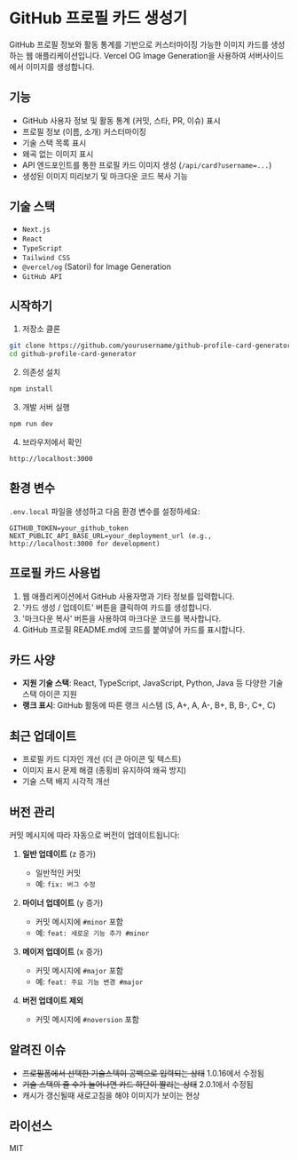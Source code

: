 # GitHub 프로필 카드 생성기

GitHub 프로필 정보와 활동 통계를 기반으로 커스터마이징 가능한 이미지 카드를 생성하는 웹 애플리케이션입니다. Vercel OG Image Generation을 사용하여 서버사이드에서 이미지를 생성합니다.

## 기능

- GitHub 사용자 정보 및 활동 통계 (커밋, 스타, PR, 이슈) 표시
- 프로필 정보 (이름, 소개) 커스터마이징
- 기술 스택 목록 표시
- 왜곡 없는 이미지 표시
- API 엔드포인트를 통한 프로필 카드 이미지 생성 (`/api/card?username=...`)
- 생성된 이미지 미리보기 및 마크다운 코드 복사 기능

## 기술 스택

- `Next.js`
- `React`
- `TypeScript`
- `Tailwind CSS`
- `@vercel/og` (Satori) for Image Generation
- `GitHub API`

## 시작하기

1. 저장소 클론
```bash
git clone https://github.com/yourusername/github-profile-card-generator.git
cd github-profile-card-generator
```

2. 의존성 설치
```bash
npm install
```

3. 개발 서버 실행
```bash
npm run dev
```

4. 브라우저에서 확인
```
http://localhost:3000
```

## 환경 변수

`.env.local` 파일을 생성하고 다음 환경 변수를 설정하세요:

```
GITHUB_TOKEN=your_github_token
NEXT_PUBLIC_API_BASE_URL=your_deployment_url (e.g., http://localhost:3000 for development)
```

## 프로필 카드 사용법

1. 웹 애플리케이션에서 GitHub 사용자명과 기타 정보를 입력합니다.
2. '카드 생성 / 업데이트' 버튼을 클릭하여 카드를 생성합니다.
3. '마크다운 복사' 버튼을 사용하여 마크다운 코드를 복사합니다.
4. GitHub 프로필 README.md에 코드를 붙여넣어 카드를 표시합니다.

## 카드 사양

- **지원 기술 스택**: React, TypeScript, JavaScript, Python, Java 등 다양한 기술 스택 아이콘 지원
- **랭크 표시**: GitHub 활동에 따른 랭크 시스템 (S, A+, A, A-, B+, B, B-, C+, C)

## 최근 업데이트

- 프로필 카드 디자인 개선 (더 큰 아이콘 및 텍스트)
- 이미지 표시 문제 해결 (종횡비 유지하여 왜곡 방지)
- 기술 스택 배지 시각적 개선

## 버전 관리

커밋 메시지에 따라 자동으로 버전이 업데이트됩니다:

1. **일반 업데이트** (z 증가)
   - 일반적인 커밋
   - 예: `fix: 버그 수정`

2. **마이너 업데이트** (y 증가)
   - 커밋 메시지에 `#minor` 포함
   - 예: `feat: 새로운 기능 추가 #minor`

3. **메이저 업데이트** (x 증가)
   - 커밋 메시지에 `#major` 포함
   - 예: `feat: 주요 기능 변경 #major`

4. **버전 업데이트 제외**
   - 커밋 메시지에 `#noversion` 포함

## 알려진 이슈
- ~~프로필폼에서 선택한 기술스텍이 공백으로 입력되는 상태~~ 1.0.16에서 수정됨
- ~~기술 스택의 줄 수가 늘어나면 카드 하단이 짤리는 상태~~ 2.0.1에서 수정됨
- 캐시가 갱신될때 새로고침을 해야 이미지가 보이는 현상

## 라이선스

MIT

